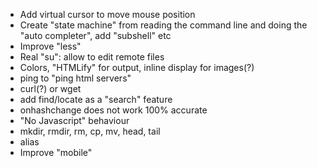 - Add virtual cursor to move mouse position
- Create "state machine" from reading the command line and doing the "auto completer", add "subshell" etc
- Improve "less"
- Real "su": allow to edit remote files
- Colors, "HTMLify" for output, inline display for images(?)
- ping to "ping html servers"
- curl(?) or wget
- add find/locate as a "search" feature
- onhashchange does not work 100% accurate
- "No Javascript" behaviour
- mkdir, rmdir, rm, cp, mv, head, tail
- alias
- Improve "mobile"
